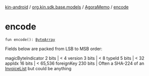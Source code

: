 [kin-android](../../index.md) / [org.kin.sdk.base.models](../index.md) / [AgoraMemo](index.md) / [encode](./encode.md)

# encode

`fun encode(): `[`ByteArray`](https://kotlinlang.org/api/latest/jvm/stdlib/kotlin/-byte-array/index.html)

Fields below are packed from LSB to MSB order:

magicByteIndicator    2 bits   | &lt; 4
version               3 bits   | &lt; 8
typeId                5 bits   | &lt; 32
appIdx                16 bits  | &lt; 65,536
foreignKey            230 bits | Often a SHA-224 of an [InvoiceList](../-invoice-list/index.md) but could be anything

